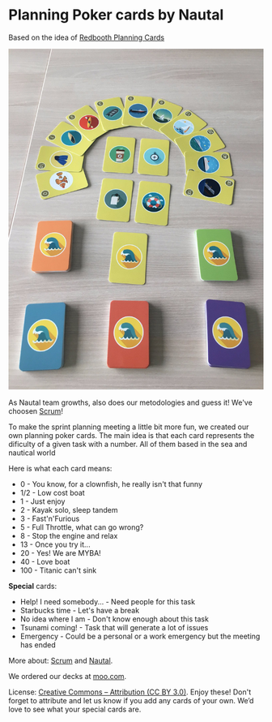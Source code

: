 # Planning Poker cards by Nautal
Based on the idea of [Redbooth Planning Cards](https://github.com/redbooth/scrum-poker-cards)

![](https://raw.githubusercontent.com/Nautal/scrum-poker-cards/master/images/cards-layout.jpg)

As Nautal team growths, also does our metodologies and guess it! We've choosen [Scrum](http://en.wikipedia.org/wiki/Scrum_%28software_development%29)!


To make the sprint planning meeting a little bit more fun, we created our own planning poker cards.
The main idea is that each card represents the dificulty of a given task with a number. All of them based in the sea and nautical world

Here is what each card means:

- 0 - You know, for a clownfish, he really isn't that funny
- 1/2 - Low cost boat
- 1 - Just enjoy
- 2 - Kayak solo, sleep tandem
- 3 - Fast'n'Furious
- 5 - Full Throttle, what can go wrong?
- 8 - Stop the engine and relax
- 13 - Once you try it...
- 20 - Yes! We are MYBA!
- 40 - Love boat
- 100 - Titanic can't sink

**Special** cards:
- Help! I need somebody... - Need people for this task
- Starbucks time - Let's have a break
- No idea where I am - Don't know enough about this task
- Tsunami coming! - Task that will generate a lot of issues
- Emergency - Could be a personal or a work emergency but the meeting has ended


More about: [Scrum](http://en.wikipedia.org/wiki/Scrum_%28software_development%29) and [Nautal](https://www.nautal.com/). 

We ordered our decks at [moo.com](http://uk.moo.com/).

License: [Creative Commons – Attribution (CC BY 3.0)](https://creativecommons.org/licenses/by/3.0/us/). 
Enjoy these! Don't forget to attribute and let us know if you add any cards of your own. We’d love to see what your special cards are.
